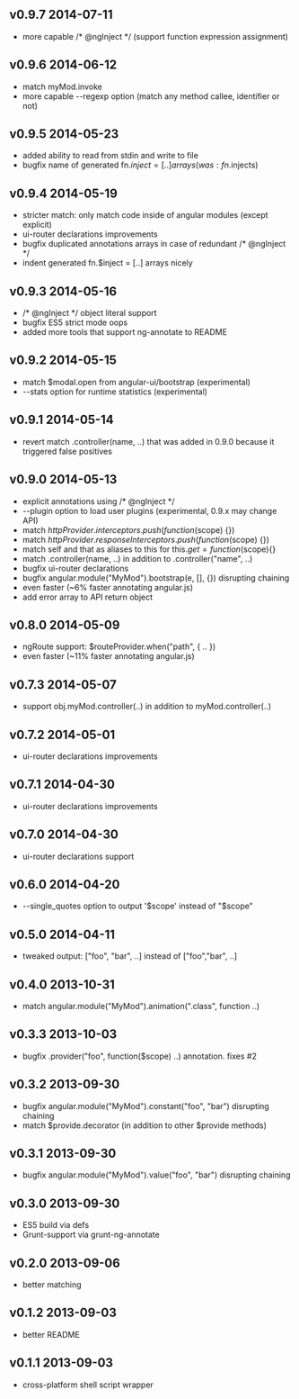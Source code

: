## v0.9.7 2014-07-11
 * more capable /* @ngInject */ (support function expression assignment)

## v0.9.6 2014-06-12
 * match myMod.invoke
 * more capable --regexp option (match any method callee, identifier or not)

## v0.9.5 2014-05-23
 * added ability to read from stdin and write to file
 * bugfix name of generated fn.$inject = [..] arrays (was: fn.$injects)

## v0.9.4 2014-05-19
 * stricter match: only match code inside of angular modules (except explicit)
 * ui-router declarations improvements
 * bugfix duplicated annotations arrays in case of redundant /* @ngInject */
 * indent generated fn.$inject = [..] arrays nicely

## v0.9.3 2014-05-16
 * /* @ngInject */ object literal support
 * bugfix ES5 strict mode oops
 * added more tools that support ng-annotate to README

## v0.9.2 2014-05-15
 * match $modal.open from angular-ui/bootstrap (experimental)
 * --stats option for runtime statistics (experimental)

## v0.9.1 2014-05-14
 * revert match .controller(name, ..) that was added in 0.9.0 because it
   triggered false positives

## v0.9.0 2014-05-13
 * explicit annotations using /* @ngInject */
 * --plugin option to load user plugins (experimental, 0.9.x may change API)
 * match $httpProvider.interceptors.push(function($scope) {})
 * match $httpProvider.responseInterceptors.push(function($scope) {})
 * match self and that as aliases to this for this.$get = function($scope){}
 * match .controller(name, ..) in addition to .controller("name", ..)
 * bugfix ui-router declarations
 * bugfix angular.module("MyMod").bootstrap(e, [], {}) disrupting chaining
 * even faster (~6% faster annotating angular.js)
 * add error array to API return object

## v0.8.0 2014-05-09
 * ngRoute support: $routeProvider.when("path", { .. })
 * even faster (~11% faster annotating angular.js)

## v0.7.3 2014-05-07
 * support obj.myMod.controller(..) in addition to myMod.controller(..)

## v0.7.2 2014-05-01
 * ui-router declarations improvements

## v0.7.1 2014-04-30
 * ui-router declarations improvements

## v0.7.0 2014-04-30
 * ui-router declarations support

## v0.6.0 2014-04-20
 * --single_quotes option to output '$scope' instead of "$scope"

## v0.5.0 2014-04-11
 * tweaked output: ["foo", "bar", ..] instead of ["foo","bar", ..]

## v0.4.0 2013-10-31
 * match angular.module("MyMod").animation(".class", function ..)

## v0.3.3 2013-10-03
 * bugfix .provider("foo", function($scope) ..) annotation. fixes #2

## v0.3.2 2013-09-30
 * bugfix angular.module("MyMod").constant("foo", "bar") disrupting chaining
 * match $provide.decorator (in addition to other $provide methods)

## v0.3.1 2013-09-30
 * bugfix angular.module("MyMod").value("foo", "bar") disrupting chaining

## v0.3.0 2013-09-30
 * ES5 build via defs
 * Grunt-support via grunt-ng-annotate

## v0.2.0 2013-09-06
 * better matching

## v0.1.2 2013-09-03
 * better README

## v0.1.1 2013-09-03
 * cross-platform shell script wrapper
